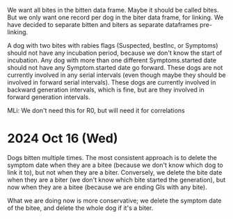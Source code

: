 We want all bites in the bitten data frame. Maybe it should be called bites. But we only want one record per dog in the biter data frame, for linking. We have decided to separate bitten and biters as separate dataframes pre-linking. 

A dog with two bites with rabies flags (Suspected, bestInc, or Symptoms) should not have any incubation period, because we don't know the start of incubation. Any dog with more than one different Symptoms.started date should not have any Symptom.started date go forward. These dogs are not currently involved in any serial intervals (even though maybe they should be involved in forward serial intervals). These dogs are currently involved in backward generation intervals, which is fine, but are they involved in forward generation intervals.

MLi: We don't need this for R0, but will need it for correlations


2024 Oct 16 (Wed)
=================

Dogs bitten multiple times. The most consistent approach is to delete the symptom date when they are a bitee (because we don't know which dog to link it to), but not when they are a biter. Conversely, we delete the bite date when they are a biter (we don't know which bite started the generation), but now when they are a bitee (because we are ending GIs with any bite).

What we are doing now is more conservative; we delete the symptom date of the bitee, and delete the whole dog if it's a biter. 
